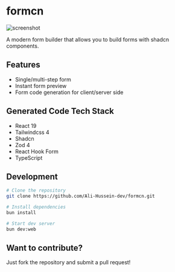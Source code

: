 # formcn

![screenshot](https://0ecd2qxhjqgqxftv.public.blob.vercel-storage.com/formcn-screenshot.png)

A modern form builder that allows you to build forms with shadcn components.

## Features

- Single/multi-step form
- Instant form preview
- Form code generation for client/server side

## Generated Code Tech Stack

- React 19
- Tailwindcss 4
- Shadcn
- Zod 4
- React Hook Form
- TypeScript

## Development

```bash
# Clone the repository
git clone https://github.com/Ali-Hussein-dev/formcn.git

# Install dependencies
bun install

# Start dev server
bun dev:web

```

## Want to contribute?

Just fork the repository and submit a pull request!
